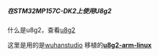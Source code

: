 ##### 在STM32MP157C-DK2上使用U8g2

什么是u8g2，查看[u8g2](https://github.com/wuhanstudio/u8g2-arm-linux)

这里是用的是[wuhanstudio]( https://github.com/wuhanstudio)  移植的[**u8g2-arm-linux**](https://github.com/wuhanstudio/u8g2-arm-linux) 

